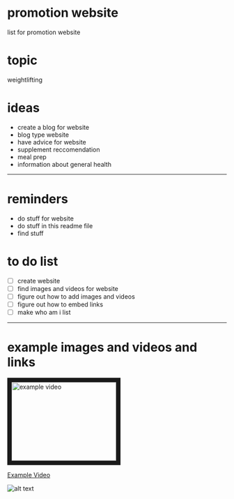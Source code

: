 # promotion website
list for promotion website 

# topic 
weightlifting 

# ideas
- create a blog for website
- blog type website
- have advice for website 
- supplement reccomendation 
- meal prep
- information about general health

---

# reminders
- do stuff for website 
- do stuff in this readme file 
- find stuff

# to do list 
- [ ] create website
- [ ] find images and videos for website
- [ ] figure out how to add images and videos
- [ ] figure out how to embed links
- [ ] make who am i list 
---

# example images and videos and links 

<a href="https://www.youtube.com/watch?v=l_7MvLEB-Xo"
   target="_blank">
<img src="https://img.youtube.com/vi/l_7MvLEB-Xo/0.jpg"
     alt="example video"
     width="240"
     height="180"
     border="10" />
</a>

<a href="https://en.wikipedia.org/wiki/Main_Page">Example Video</a>

![alt text](https://wallpaperaccess.com/full/1137905.jpg "Example Image")